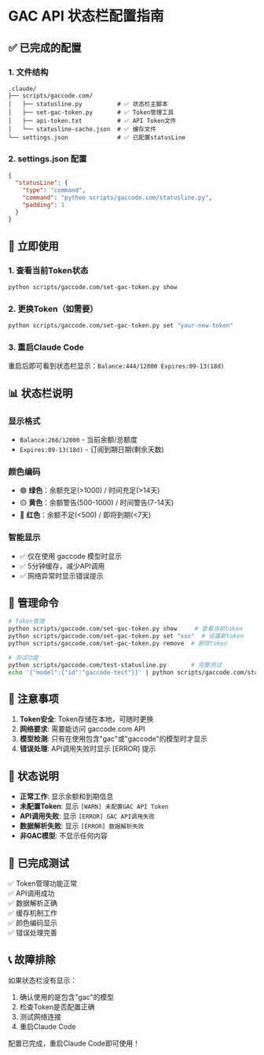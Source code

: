 # GAC API 状态栏配置指南

## ✅ 已完成的配置

### 1. 文件结构
```
.claude/
├── scripts/gaccode.com/
│   ├── statusline.py          # ✅ 状态栏主脚本
│   ├── set-gac-token.py       # ✅ Token管理工具
│   ├── api-token.txt          # ✅ API Token文件
│   └── statusline-cache.json  # ✅ 缓存文件
└── settings.json              # ✅ 已配置statusLine
```

### 2. settings.json 配置
```json
{
  "statusLine": {
    "type": "command",
    "command": "python scripts/gaccode.com/statusline.py",
    "padding": 1
  }
}
```

## 🚀 立即使用

### 1. 查看当前Token状态
```bash
python scripts/gaccode.com/set-gac-token.py show
```

### 2. 更换Token（如需要）
```bash
python scripts/gaccode.com/set-gac-token.py set "your-new-token"
```

### 3. 重启Claude Code
重启后即可看到状态栏显示：`Balance:444/12000 Expires:09-13(18d)`

## 📊 状态栏说明

### 显示格式
- `Balance:266/12000` - 当前余额/总额度
- `Expires:09-13(18d)` - 订阅到期日期(剩余天数)

### 颜色编码
- 🟢 **绿色**：余额充足(>1000) / 时间充足(>14天)
- 🟡 **黄色**：余额警告(500-1000) / 时间警告(7-14天)  
- 🔴 **红色**：余额不足(<500) / 即将到期(<7天)

### 智能显示
- ✅ 仅在使用 gaccode 模型时显示
- ✅ 5分钟缓存，减少API调用
- ✅ 网络异常时显示错误提示

## 🔧 管理命令

```bash
# Token管理
python scripts/gaccode.com/set-gac-token.py show     # 查看当前token
python scripts/gaccode.com/set-gac-token.py set "xxx"  # 设置新token
python scripts/gaccode.com/set-gac-token.py remove  # 删除token

# 测试功能
python scripts/gaccode.com/test-statusline.py       # 完整测试
echo '{"model":{"id":"gaccode-test"}}' | python scripts/gaccode.com/statusline.py  # 直接测试
```

## 📝 注意事项

1. **Token安全**: Token存储在本地，可随时更换
2. **网络要求**: 需要能访问 gaccode.com API
3. **模型检测**: 只有在使用包含"gac"或"gaccode"的模型时才显示
4. **错误处理**: API调用失败时显示 [ERROR] 提示

## 🎯 状态说明

- **正常工作**: 显示余额和到期信息
- **未配置Token**: 显示 `[WARN] 未配置GAC API Token`
- **API调用失败**: 显示 `[ERROR] GAC API调用失败`
- **数据解析失败**: 显示 `[ERROR] 数据解析失败`
- **非GAC模型**: 不显示任何内容

## 🔄 已完成测试

✅ Token管理功能正常  
✅ API调用成功  
✅ 数据解析正确  
✅ 缓存机制工作  
✅ 颜色编码显示  
✅ 错误处理完善  

## 📞 故障排除

如果状态栏没有显示：
1. 确认使用的是包含"gac"的模型
2. 检查Token是否配置正确
3. 测试网络连接
4. 重启Claude Code

配置已完成，重启Claude Code即可使用！